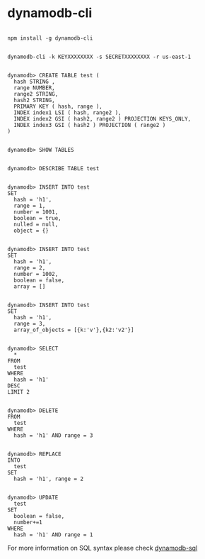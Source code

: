 # dynamodb-cli

```

npm install -g dynamodb-cli

```


```

dynamodb-cli -k KEYXXXXXXXX -s SECRETXXXXXXXX -r us-east-1

```

```

dynamodb> CREATE TABLE test ( 
  hash STRING , 
  range NUMBER, 
  range2 STRING,
  hash2 STRING,
  PRIMARY KEY ( hash, range ),
  INDEX index1 LSI ( hash, range2 ),
  INDEX index2 GSI ( hash2, range2 ) PROJECTION KEYS_ONLY,
  INDEX index3 GSI ( hash2 ) PROJECTION ( range2 ) 
)

```

```

dynamodb> SHOW TABLES

```

```

dynamodb> DESCRIBE TABLE test

```


```

dynamodb> INSERT INTO test 
SET 
  hash = 'h1', 
  range = 1, 
  number = 1001, 
  boolean = true, 
  nulled = null, 
  object = {}

```

```

dynamodb> INSERT INTO test 
SET 
  hash = 'h1', 
  range = 2, 
  number = 1002, 
  boolean = false, 
  array = []

```

```

dynamodb> INSERT INTO test 
SET 
  hash = 'h1', 
  range = 3, 
  array_of_objects = [{k:'v'},{k2:'v2'}]

```

```

dynamodb> SELECT 
  * 
FROM 
  test 
WHERE 
  hash = 'h1' 
DESC 
LIMIT 2

```

```

dynamodb> DELETE 
FROM 
  test 
WHERE 
  hash = 'h1' AND range = 3

```

```

dynamodb> REPLACE 
INTO 
  test 
SET 
  hash = 'h1', range = 2

```

```

dynamodb> UPDATE 
  test 
SET 
  boolean = false, 
  number+=1 
WHERE 
  hash = 'h1' AND range = 1

```

For more information on SQL syntax please check [dynamodb-sql](https://www.npmjs.com/package/dynamodb-sql)
